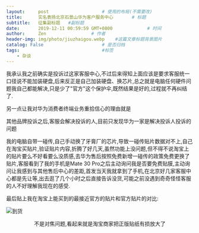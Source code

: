 ```yaml
---
layout:     post                    # 使用的布局(不需要改)
title:      实名表扬北京石景山华为客户服务中心       # 标题
subtitle:   征集副标题   #副标题
date:       2019-12-11 00:59:59 GMT+0800             # 时间
author:     Zen                 # 作者
header-img: img/photo/jiuzhaigou.webp    #这篇文章标题背景图片
catalog: False                      # 是否归档
tags:                               #标签
    - 杂谈
---
```


我承认我之前确实是投诉过这家客服中心,不过后来得知上面应该是要求客服统一口径说不能加装硬盘,后来反正是自己加装硬盘、换芯片,总之就是电脑任何硬件问题我自己都能解决,只是少了"官方"这个保护伞,既然结果是好的,过程就不再纠结了.

另一点让我对华为消费者终端业务重拾信心的理由就是

其他品牌投诉之后,客服会解决投诉的人,目前只发现华为一家是解决投诉人投诉的问题

我的电脑自带一碰传,自己手动换了牙膏厂的芯片,导致一碰传贴片数据对不上,自己在淘宝买贴片,验证贴片内容,折腾了好几天,虽然功能上没问题,但不得不说淘宝上的贴片要么不好看要么没质感,去华为售后按照免费新增一碰传的政策免费更换了贴片,客服看到了我的手机是Mate 30 Pro之后主动询问我是否要免费贴膜,主动询问让我感到与其他售后中心的差距,首发当天我就拿到了手机,在北京好几家客服中心都是先让等,出去逛了几个小时之后直接告诉没货,可能之前没遇到奇奇怪怪客服的人不好理解我现在的感受.

最后贴上我在淘宝上能买到的最接近官方的贴片和官方贴片的对比:

![到货](https://raw.githubusercontent.com/zhangyiming748/zhangyiming748.github.io/master/img/Honor/huaweiShare.jpg)<center>不是对焦问题,看起来就是淘宝商家把正版贴纸有损放大了</center>
